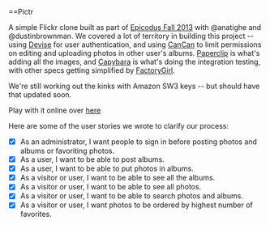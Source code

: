 ==Pictr

A simple Flickr clone built as part of [Epicodus Fall 2013](http://epicodus.com) with @anatighe and @dustinbrownman. We covered a lot of territory in building this project -- using [Devise](https://github.com/plataformatec/devise) for user authentication, and using [CanCan](https://github.com/ryanb/cancan) to limit permissions on editing and uploading photos in other user's albums. [Paperclip](https://github.com/thoughtbot/paperclip) is what's adding all the images, and [Capybara](https://github.com/jnicklas/capybara) is what's doing the integration testing, with other specs getting simplified by [FactoryGirl](https://github.com/thoughtbot/factory_girl).

We're still working out the kinks with Amazon SW3 keys -- but should have that updated soon.

Play with it online over [here](http://pictr.herokuapp.com)

Here are some of the user stories we wrote to clarify our process:
* [x] As an administrator, I want people to sign in before posting photos and albums or favoriting photos.
* [x] As a user, I want to be able to post albums.
* [x] As a user, I want to be able to put photos in albums.
* [x] As a visitor or user, I want to be able to see all the albums.
* [x] As a visitor or user, I want to be able to see all photos.
* [x] As a visitor or user, I want to be able to search photos and albums.
* [x] As a visitor or user, I want photos to be ordered by highest number of favorites.
